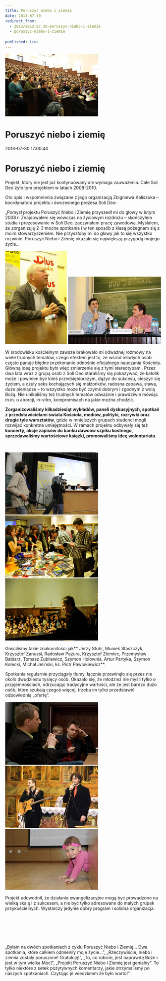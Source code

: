 ```yaml
---
title: Poruszyć niebo i ziemię
date: 2013-07-30
redirect_from: 
  - 2013/2013.07.30-poruszyc-niebo-i-ziemie
  - poruszyc-niebo-i-ziemie

published: true
---
```



![/assets/posts/2013/2013-07-30-poruszyc-niebo-i-ziemie/pniz01.jpg](/assets/posts/2013/2013-07-30-poruszyc-niebo-i-ziemie/pniz01.jpg)

# Poruszyć niebo i ziemię

<time>2013-07-30 17:00:40</time>


# Poruszyć niebo i ziemię



Projekt, który nie jest już kontynuowany ale wymaga zauważenia. Całe Soli Deo żyło tym projektem w latach 2008-2010.
 
 Oto opis i wspomnienia związane z jego organizacją Zbigniewa Kaliszuka – koordynatora projektu i ówczesnego prezesa Soli Deo:


„Pomysł projektu Poruszyć Niebo i Ziemię przyszedł mi do głowy w lutym 2008 r. Znajdowałem się wówczas na życiowym rozdrożu – skończyłem studia i prezesowanie w Soli Deo, zaczynałem pracę zawodową. Myślałem, że zorganizuję 2-3 mocne spotkania i w ten sposób z klasą pożegnam się z  moim stowarzyszeniem. Nie przyszłoby mi do głowy jak to się wszystko rozwinie. Poruszyć Niebo i Ziemię okazało się największą przygodą mojego życia…


![/assets/posts/2013/2013-07-30-poruszyc-niebo-i-ziemie/pniz02.jpg](/assets/posts/2013/2013-07-30-poruszyc-niebo-i-ziemie/pniz02.jpg)
![/assets/posts/2013/2013-07-30-poruszyc-niebo-i-ziemie/pniz03.jpg](/assets/posts/2013/2013-07-30-poruszyc-niebo-i-ziemie/pniz03.jpg)

 W środowisku kościelnym zawsze brakowało mi odważnej rozmowy na wiele trudnych tematów, czego efektem jest to, że wśród młodych osób często panuje błędne przekonanie odnośnie oficjalnego nauczania Kościoła. Główną ideą projektu było więc zmierzenie się z tymi stereotypami. Przez dwa lata wraz z grupą osób z Soli Deo staraliśmy się pokazywać, że katolik może i powinien być kimś przedsiębiorczym, dążyć do sukcesu, cieszyć się życiem, a czuły seks kochających się małżonków, radosna zabawa, sława, duże pieniądze – to wszystko może być czymś dobrym i zgodnym z wolą Bożą. Nie unikaliśmy też trudnych tematów odważnie i prawdziwie mówiąc m.in. o aborcji, in-vitro, kompromisach na jakie można chodzić.


**Zorganizowaliśmy kilkadziesiąt wykładów, paneli dyskusyjnych, spotkań z przedstawicielami świata Kościoła, mediów, polityki, rozrywki oraz drugie tyle warsztatów**, gdzie w mniejszych grupach studenci mogli rozwijać konkretne umiejętności. W ramach projektu odbywały się też **koncerty, akcje zapisów do banku dawców szpiku kostnego, sprzedawaliśmy wartościowe książki, promowaliśmy ideę wolontariatu**.


 

![/assets/posts/2013/2013-07-30-poruszyc-niebo-i-ziemie/pniz05.jpg](/assets/posts/2013/2013-07-30-poruszyc-niebo-i-ziemie/pniz05.jpg)
![/assets/posts/2013/2013-07-30-poruszyc-niebo-i-ziemie/pniz11.jpg](/assets/posts/2013/2013-07-30-poruszyc-niebo-i-ziemie/pniz11.jpg)
![/assets/posts/2013/2013-07-30-poruszyc-niebo-i-ziemie/pniz07.jpg](/assets/posts/2013/2013-07-30-poruszyc-niebo-i-ziemie/pniz07.jpg)

 Gościliśmy takie znakomitości jak** Jerzy Stuhr, Muniek Staszczyk, Krzysztof Zanussi, Radosław Pazura, Krzysztof Ziemiec, Przemysław Babiarz, Tomasz Zubilewicz, Szymon Hołownia, Artur Partyka, Szymon Kołecki, Michał Jeliński, ks. Piotr Pawlukiewicz**.

 Spotkania regularnie przyciągały tłumy, łącznie przewinęło się przez nie około dwudziestu tysięcy osób. Okazało się, że młodzież nie myśli tylko o przyjemnościach, odrzucając tradycyjne wartości, ale że jest bardzo dużo osób, które szukają czegoś więcej, trzeba im tylko przedstawić odpowiednią „ofertę”.

![/assets/posts/2013/2013-07-30-poruszyc-niebo-i-ziemie/pniz08.jpg](/assets/posts/2013/2013-07-30-poruszyc-niebo-i-ziemie/pniz08.jpg)
![/assets/posts/2013/2013-07-30-poruszyc-niebo-i-ziemie/pniz10.jpg](/assets/posts/2013/2013-07-30-poruszyc-niebo-i-ziemie/pniz10.jpg)
![/assets/posts/2013/2013-07-30-poruszyc-niebo-i-ziemie/pniz09.jpg](/assets/posts/2013/2013-07-30-poruszyc-niebo-i-ziemie/pniz09.jpg)

 Projekt udowodnił, że działania ewangelizacyjne mogą być prowadzone na wielką skalę i z sukcesem, a nie być tylko adresowane do małych grupek przykościelnych. Wystarczy jedynie dobry program i solidna organizacja.


 


 


 


„Byłam na dwóch spotkaniach z cyklu Poruszyć Niebo i Ziemię… Dwa spotkania, które całkiem odmieniły moje życie…”, „Rzeczywiście, niebo i ziemia zostały poruszone! Gratuluję!”, „To, co robicie, jest naprawdę Boże i jest w tym wielka Moc!”, „Projekt Poruszyć Niebo i Ziemię jest genialny”. To tylko niektóre z setek pozytywnych komentarzy, jakie otrzymaliśmy po naszych spotkaniach. Czytając je wiedziałem że było warto!”


<!--{{json:{"created_date":"2013-07-30 17:00:40","publish_down":"0000-00-00 00:00:00","id":"5251"}}}-->